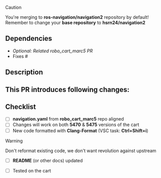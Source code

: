 > [!CAUTION]
> You're merging to **ros-navigation/navigation2** repository by default!
> Remember to change your **base repository** to **hsrn24/navigation2**

## Dependencies
- *Optional: Related robo_cart_marc5 PR*
- Fixes #

## Description
This PR introduces following changes:
-

## Checklist
- [ ] **navigation.yaml** from **robo_cart_marc5** repo aligned
- [ ] Changes will work on both **5470** & **5475** versions of the cart
- [ ] New code formatted with **Clang-Format** (VSC task: **Ctrl+Shift+i**)
> [!WARNING]
> Don't reformat existing code, we don't want revolution against upstream
- [ ] **README** (or other docs) updated
- [ ] Tested on the cart

